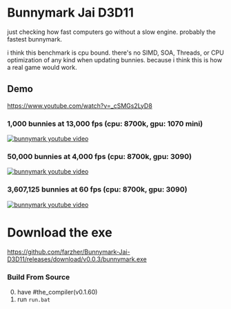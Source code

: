 # Bunnymark Jai D3D11
just checking how fast computers go without a slow engine. probably the fastest bunnymark.

i think this benchmark is cpu bound. there's no SIMD, SOA, Threads, or CPU optimization of any kind when updating bunnies. because i think this is how a real game would work.


## Demo
https://www.youtube.com/watch?v=_cSMGs2LyD8

### 1,000 bunnies at 13,000 fps (cpu: 8700k, gpu: 1070 mini)
[![bunnymark youtube video](https://github.com/farzher/Bunnymark-Jai-D3D11/assets/1005136/71fec15d-3868-4929-8667-6e04d0e915a5)](https://www.youtube.com/watch?v=_cSMGs2LyD8)

### 50,000 bunnies at 4,000 fps (cpu: 8700k, gpu: 3090)
[![bunnymark youtube video](https://i.imgur.com/QszPnXp.png)](https://www.youtube.com/watch?v=_cSMGs2LyD8)

### 3,607,125 bunnies at 60 fps (cpu: 8700k, gpu: 3090)
[![bunnymark youtube video](https://github.com/farzher/Bunnymark-Jai-D3D11/assets/1005136/13116875-dfc3-49cc-9ad4-6b92720aaf53)](https://www.youtube.com/watch?v=_cSMGs2LyD8)


# Download the exe
https://github.com/farzher/Bunnymark-Jai-D3D11/releases/download/v0.0.3/bunnymark.exe



### Build From Source
0. have #the_compiler(v0.1.60)
1. run `run.bat`
